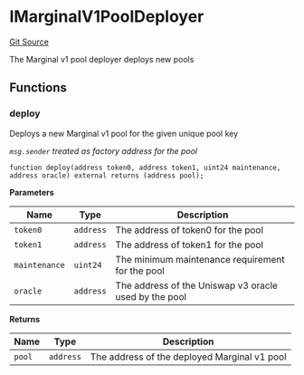 # IMarginalV1PoolDeployer
[Git Source](https://github.com/MarginalProtocol/v1-core/blob/692b49fa7fdd08211d0090e7004215e23af735d5/contracts/interfaces/IMarginalV1PoolDeployer.sol)

The Marginal v1 pool deployer deploys new pools


## Functions
### deploy

Deploys a new Marginal v1 pool for the given unique pool key

*`msg.sender` treated as factory address for the pool*


```solidity
function deploy(address token0, address token1, uint24 maintenance, address oracle) external returns (address pool);
```
**Parameters**

|Name|Type|Description|
|----|----|-----------|
|`token0`|`address`|The address of token0 for the pool|
|`token1`|`address`|The address of token1 for the pool|
|`maintenance`|`uint24`|The minimum maintenance requirement for the pool|
|`oracle`|`address`|The address of the Uniswap v3 oracle used by the pool|

**Returns**

|Name|Type|Description|
|----|----|-----------|
|`pool`|`address`|The address of the deployed Marginal v1 pool|


